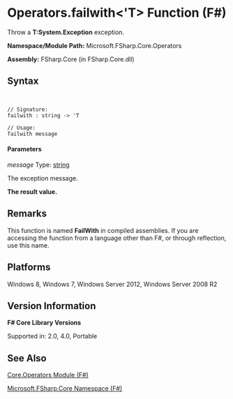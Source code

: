 # Operators.failwith<'T> Function (F#)

Throw a **T:System.Exception** exception.

**Namespace/Module Path:** Microsoft.FSharp.Core.Operators

**Assembly:** FSharp.Core (in FSharp.Core.dll)


## Syntax


```


// Signature:
failwith : string -> 'T

// Usage:
failwith message

```



#### Parameters
*message*
Type: [string](http://msdn.microsoft.com/en-us/library/12b97856-ec80-4f70-a018-afb0753f755a)


The exception message.



**The result value.**
## Remarks
This function is named **FailWith** in compiled assemblies. If you are accessing the function from a language other than F#, or through reflection, use this name.


## Platforms
Windows 8, Windows 7, Windows Server 2012, Windows Server 2008 R2


## Version Information
**F# Core Library Versions**

Supported in: 2.0, 4.0, Portable




## See Also
[Core.Operators Module &#40;F&#35;&#41;](Core.Operators-Module-%5BFSharp%5D.md)

[Microsoft.FSharp.Core Namespace &#40;F&#35;&#41;](Microsoft.FSharp.Core-Namespace-%5BFSharp%5D.md)

